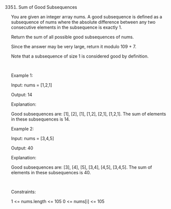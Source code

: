 3351. Sum of Good Subsequences

You are given an integer array nums. A good 
subsequence
 is defined as a subsequence of nums where the absolute difference between any two consecutive elements in the subsequence is exactly 1.

Return the sum of all possible good subsequences of nums.

Since the answer may be very large, return it modulo 109 + 7.

Note that a subsequence of size 1 is considered good by definition.

 

Example 1:

Input: nums = [1,2,1]

Output: 14

Explanation:

Good subsequences are: [1], [2], [1], [1,2], [2,1], [1,2,1].
The sum of elements in these subsequences is 14.

Example 2:

Input: nums = [3,4,5]

Output: 40

Explanation:

Good subsequences are: [3], [4], [5], [3,4], [4,5], [3,4,5].
The sum of elements in these subsequences is 40.

 

Constraints:

1 <= nums.length <= 105
0 <= nums[i] <= 105